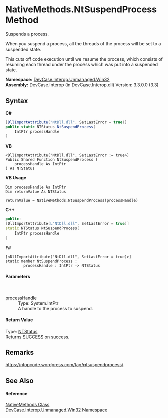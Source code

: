 # NativeMethods.NtSuspendProcess Method 
 

Suspends a process. 

 When you suspend a process, all the threads of the process will be set to a suspended state. 

 This cuts off code execution until we resume the process, which consists of resuming each thread under the process which was put into a suspended state.

**Namespace:**&nbsp;<a href="N_DevCase_Interop_Unmanaged_Win32">DevCase.Interop.Unmanaged.Win32</a><br />**Assembly:**&nbsp;DevCase.Interop (in DevCase.Interop.dll) Version: 3.3.0.0 (3.3)

## Syntax

**C#**<br />
``` C#
[DllImportAttribute("NtDll.dll", SetLastError = true)]
public static NTStatus NtSuspendProcess(
	IntPtr processHandle
)
```

**VB**<br />
``` VB
<DllImportAttribute("NtDll.dll", SetLastError := true>]
Public Shared Function NtSuspendProcess ( 
	processHandle As IntPtr
) As NTStatus
```

**VB Usage**<br />
``` VB Usage
Dim processHandle As IntPtr
Dim returnValue As NTStatus

returnValue = NativeMethods.NtSuspendProcess(processHandle)
```

**C++**<br />
``` C++
public:
[DllImportAttribute(L"NtDll.dll", SetLastError = true)]
static NTStatus NtSuspendProcess(
	IntPtr processHandle
)
```

**F#**<br />
``` F#
[<DllImportAttribute("NtDll.dll", SetLastError = true)>]
static member NtSuspendProcess : 
        processHandle : IntPtr -> NTStatus 

```


#### Parameters
&nbsp;<dl><dt>processHandle</dt><dd>Type: System.IntPtr<br />A handle to the process to suspend.</dd></dl>

#### Return Value
Type: <a href="T_DevCase_Interop_Unmanaged_Win32_Enums_NTStatus">NTStatus</a><br />Returns <a href="T_DevCase_Interop_Unmanaged_Win32_Enums_NTStatus">SUCCESS</a> on success.

## Remarks
<a href="https://ntopcode.wordpress.com/tag/ntsuspendprocess/" target="_blank">https://ntopcode.wordpress.com/tag/ntsuspendprocess/</a>

## See Also


#### Reference
<a href="T_DevCase_Interop_Unmanaged_Win32_NativeMethods">NativeMethods Class</a><br /><a href="N_DevCase_Interop_Unmanaged_Win32">DevCase.Interop.Unmanaged.Win32 Namespace</a><br />